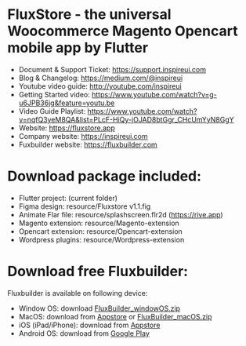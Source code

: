 # FluxStore - the universal Woocommerce Magento Opencart mobile app by Flutter
- Document & Support Ticket: https://support.inspireui.com
- Blog & Changelog: https://medium.com/@inspireui
- Youtube video guide: http://youtube.com/inspireui
- Getting Started video: https://www.youtube.com/watch?v=g-u6JPB36jg&feature=youtu.be
- Video Guide Playlist: https://www.youtube.com/watch?v=nqfQ3yeM8QA&list=PLcF-HiQy-jOJAD8btGgr_CHcUmYyN8GgY
- Website: https://fluxstore.app
- Company website: https://inspireui.com
- Fuxbuilder website: https://fluxbuilder.com 

# Download package included:
- Flutter project: (current folder)
- Figma design: resource/Fluxstore v1.1.fig
- Animate Flar file: resource/splashscreen.flr2d (https://rive.app)
- Magento extension: resource/Magento-extension
- Opencart extension: resource/Opencart-extension
- Wordpress plugins: resource/Wordpress-extension
# Download free Fluxbuilder:
Fluxbuilder is available on following device:
+ Window OS:  download [FluxBuilder_windowOS.zip](https://github.com/inspireui/fluxbuilder/releases/download/latest/FluxBuilder_windowOS.zip) 
+ MacOS: download from [Appstore](https://apps.apple.com/vn/app/fluxbuilder/id1500753204?mt=12) or [FluxBuilder_macOS.zip](https://github.com/inspireui/fluxbuilder/releases/download/latest/Fluxbuilder-macOS.zip) 
+ iOS (iPad/iPhone): download from [Appstore](https://apps.apple.com/tt/app/fluxbuilder-pro/id1503282735?ign-mpt=uo%3D2) 
+ Android OS: download from [Google Play](https://play.google.com/store/apps/details?id=com.inspireui.fluxbuilderpro&hl=en)

